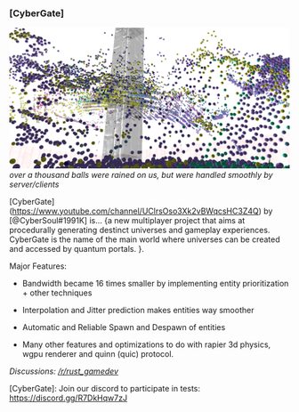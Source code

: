 ### [CyberGate]

![over a thousand balls were rained on us, but were handled smoothly by server/clients](entities.png)
_over a thousand balls were rained on us, but were handled smoothly by server/clients_

[CyberGate] (https://www.youtube.com/channel/UClrsOso3Xk2vBWqcsHC3Z4Q) by [@CyberSoul#1991K]
is... {a new multiplayer project that aims at procedurally generating destinct universes and gameplay experiences. CyberGate is the name of the main world where universes can be created and accessed by quantum portals.  }.

Major Features:
- Bandwidth became 16 times smaller by implementing entity prioritization + other techniques 
- Interpolation and Jitter prediction makes entities way smoother
- Automatic and Reliable Spawn and Despawn of entities 

- Many other features and optimizations to do with rapier 3d physics, wgpu renderer and quinn (quic) protocol.


_Discussions: [/r/rust_gamedev](https://www.reddit.com/r/rust_gamedev/comments/vy7vms/multiplayer_stress_test_1_million_balls/)_

[CyberGate]: Join our discord to participate in tests: https://discord.gg/R7DkHqw7zJ 
